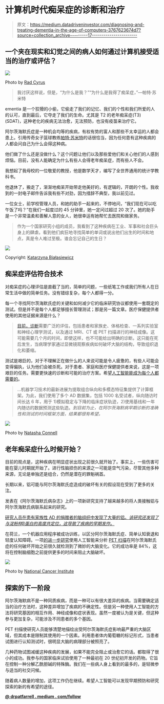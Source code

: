 # 计算机时代痴呆症的诊断和治疗

> 原文：<https://medium.datadriveninvestor.com/diagnosing-and-treating-dementia-in-the-age-of-computers-3767623674d7?source=collection_archive---------17----------------------->

## 一个夹在现实和幻觉之间的病人如何通过计算机接受适当的治疗或评估？

![](img/8daa265a32987ea4c15e61c031feb01b.png)

Photo by [Rad Cyrus](https://unsplash.com/@radcyrus?utm_source=unsplash&utm_medium=referral&utm_content=creditCopyText)

> 我讨厌这样说，但是，“为什么是我？”“为什么是我得了痴呆症，”—帕特·苏米特

ementia 是一个狡猾的小偷，它偷走了我们的记忆、我们的个性和我们所爱的人的认可，直到最后，它夺走了我们的生命。尤其是 T2 的老年痴呆症(T3)(SDAT)，这种老化的疾病无法治愈，无法预防，也没有疫苗来治疗它。

阿尔茨海默氏症是一种机会均等的疾病，有权有势的富人和那些不太幸运的人都会患上。引用传奇女子篮球教练[帕特·苏米特](https://en.wikipedia.org/wiki/Pat_Summitt)的话很恰当，因为任何患有这种疾病的人都会问自己为什么会得这种病。

他们做了什么还是没做什么？这个问题让他们以及那些爱他们和关心他们的人感到烦恼。目前，没有人能确定为什么有些人会得老年痴呆症，而有些人不会。

我想起了我母校的一位敬爱的教授，他是数学天才，编写了全世界通用的统计学教科书。

他退休了，搬走了，渐渐地痴呆开始带走他美好的，有逻辑的，开朗的个性。我收到的一封电子邮件告诉我有些不对劲，因为措辞不典型，我以前见过。

一位女士，前学校管理人员，和她的助手一起来的，不停地问，“我们现在可以吃午饭了吗？”在我们一起度过的 45 分钟里，她一定问过超过 20 次了。她的助手是一个非常温柔和善解人意的女人，她很幸运有她帮忙去医院和做家务。

> 作为一个国家研究小组的成员，我看到了这种疾病在工业、军事和社会巨头身上的肆虐。看到他们疯狂地寻找简单的单词或说出他们出生的时间和地点，真是令人难过至极。谁会忘记自己的生日？

![](img/3614d98cf89eb20797f5920da08d9635.png)

Copyright: [Katarzyna Białasiewicz](https://www.123rf.com/profile_bialasiewicz)

## 痴呆症评估符合技术

对痴呆症的心理评估是直截了当的，简单的问题，一些纸笔工作或我们所有人在日常生活中做的简单任务。没有错综复杂，每个人都得一分。

每一个寻找阿尔茨海默氏症的关键和如何减少它的临床研究协议都使用一套既定的测试。但是并不是每个人都足够擅长管理测试；那是另一篇文章。医疗保健提供者使用的其他证据来源是什么？

> [目前，诊断](https://undark.org/2019/03/04/artificial-intelligence-ai-alzheimers/)需要广泛的评估，包括患者和家族史、体格检查、一系列实验室和神经心理学测试，以及通过 MRI、CT 或 PET 扫描进行的神经成像。这可能需要几个月的时间，即使这样，也不可能给出明确的诊断。这只能在死后发生，当病理学家通过显微镜观察疾病如何破坏大脑的结构，导致组织退化和萎缩。

测试是艰巨的，对于不理解正在做什么的人来说可能是令人疲惫的，有些人可能会变得偏执，认为他们会被杀死。对于患者、家庭和医疗保健提供者来说，这是一项艰巨的任务。需要更快速的诊断和可能的治疗方案。希望[人工智能能成为每个人都需要的](https://journals.plos.org/ploscompbiol/article?id=10.1371/journal.pcbi.1006376)。

> …机器学习技术的最新进展为提取组合纵向和多模态特征集提供了计算框架。为此，我们使用了多个 AD 数据集，包括 1000 名受试者，纵向随访时间长达 6 年，用于 1)模拟稳定与下降的临床症状轨迹，2)使用基线和一年内随访的数据预测这些轨迹。*到目前为止，在阿尔茨海默病早期诊断的准确性和测试的时间框架方面，结果都很有希望。*

![](img/765e478e71f5112066bc1d4eec6fd0db.png)

Photo by [Natasha Connell](https://unsplash.com/@natcon773?utm_source=unsplash&utm_medium=referral&utm_content=creditCopyText)

## 老年痴呆症什么时候开始？

目前的观点是，这种疾病在明显症状出现之前很久就开始了。事实上，一些伤害可能在婴儿时期就开始了。进行性脑损伤的来源之一可能是空气污染，尽管其他多种来源，无论是单独还是组合，仍然是潜在的罪魁祸首。

长期以来，铝可能与阿尔茨海默氏症造成的破坏有关的假设现在受到了更多的关注。

发表在《阿尔茨海默氏病杂志》上的一项新研究支持了越来越多的将人类接触铝与阿尔茨海默氏病联系起来的研究。

[研究人员在患有家族性 AD 的捐赠者的脑组织中发现了大量的铝。*该研究还发现了与淀粉样β蛋白的高度共定位，这导致了疾病的早期发作。*](https://www.technologynetworks.com/neuroscience/news/aluminum-exposure-again-linked-to-alzheimers-disease-329670)

在荷兰，一个机器应用程序被成功训练，以区分阿尔茨海默氏症、简单认知衰退和轻度认知障碍。一项[的进一步研究](https://pubmed.ncbi.nlm.nih.gov/28756942/)使用人工智能来分析 [PET 扫描](https://en.wikipedia.org/wiki/Positron_emission_tomography)在阿尔茨海默氏症的任何破坏开始之前很久就检测到了微妙的大脑变化。它的成功率是 84%，这将在控制脑细胞之前提供更多的时间来阻止大脑破坏。

![](img/2a9ffccfa80dc17418a1873918cdcc02.png)

Photo by [National Cancer Institute](https://unsplash.com/@nci?utm_source=unsplash&utm_medium=referral&utm_content=creditCopyText)

## 探索的下一阶段

阿尔茨海默病不是一种同质疾病，而是一种可以有很大差异的疾病。当需要确定适当的治疗方法时，这种差异增加了疾病的不确定性。但是另一种使用人工智能的方法将研究基因的相互作用、神经成像和症状表现。虽然一度被认为是关键，但这种参与更加复杂，可能涉及不同患者的多个基因。

PET 扫描使研究人员能够清楚地描绘出受阿尔茨海默氏症影响最严重的大脑区域，但其成本是限制其使用的一个因素。利用患者体内葡萄糖的标记形式，当患者试图进行认知测试时，很明显大脑的病理部分被照亮了。

几种药物试图减缓这种疾病的发展，如果不能完全阻止或治愈它的话。都取得了很小的成功。我参与的国家临床试验使用了一种最初在 20 世纪初开发的药物。它旨在控制一种分解乙酰胆碱的特殊酶。我们在一些病人身上看到的最多的，是轻微参与适当的社交问候。

随着病人数量的增加，这项工作仍在继续。希望人工智能可以发现早期预防和研究探索的新的有希望的途径。

[**@ drpatfarrell . medium . com/follow**](http://drpatfarrell.medium.com/follow)